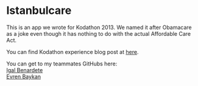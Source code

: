 Istanbulcare
============

This is an app we wrote for Kodathon 2013. We named it after Obamacare as a joke even though it has nothing to do with the actual Affordable Care Act.

You can find Kodathon experience blog post at [here](http://wp.me/p3lYgR-6P).

You can get to my teammates GitHubs here:<br />
[Igal Benardete](https://github.com/igalbenardete)<br />
[Evren Baykan](https://github.com/judgetr)
